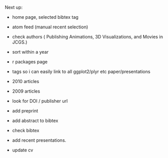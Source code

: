 Next up:

* home page, selected bibtex tag
* atom feed (manual recent selection)
* check authors ( Publishing Animations, 3D Visualizations, and Movies in JCGS.)
* sort within a year
* r packages page
* tags so i can easily link to all ggplot2/plyr etc paper/presentations

* 2010 articles
* 2009 articles

* look for DOI / publisher url
* add preprint
* add abstract to bibtex
* check bibtex
  
* add recent presentations.

* update cv

